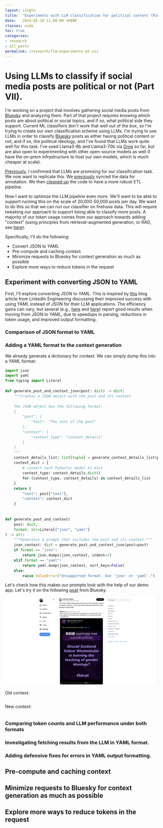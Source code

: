 ```yaml
---
layout: single
title:  "Experiments with LLM classification for political content (Part VII)"
date:   2024-05-18 11:00:00 +0800
classes: wide
toc: true
categories:
- research
- all_posts
permalink: /research/llm-experiments-pt-vii
---
```

# Using LLMs to classify if social media posts are political or not (Part VII).
I'm working on a project that involves gathering social media posts from [Bluesky](https://bsky.app/) and analyzing them. Part of that project requires knowing which posts are about political or social topics, and if so, what political side they support. Current ML classifiers don't work that well out of the box, so I'm trying to create our own classification scheme using LLMs. I'm trying to use LLMs in order to classify [Bluesky](https://bsky.app/) posts as either having political content or not, and if so, the political ideology, and I've found that LLMs work quite well for this task. I've used Llama3-8b and Llama3-70b via [Groq](https://groq.com/) so far, but are also open to experimenting with other open-source models as well (I have the on-prem infrastructure to host our own models, which is much cheaper at scale).

[Previously](https://markptorres.com/research/llm-experiments-pt-i), I confirmed that LLMs are promising for our classification task. We now want to replicate this. We [previously](https://markptorres.com/research/llm-experiments-pt-iv) synced the data for annotation. We then [cleaned up](https://markptorres.com/research/llm-experiments-pt-v) the code to have a more robust ETL pipeline.

Now I want to optimize the LLM pipeline even more. We'll want to be able to support running this on the scale of 20,000-50,000 posts per day. We want to do this so that we can run our classifier on firehose data. This will require tweaking our approach to support being able to classify more posts. A majority of our token usage comes from our approach towards adding "context" (using principles from retrieval-augmented generation, or RAG, see [here](https://markptorres.com/research/llm-experiments-pt-ii#can-we-change-the-prompt-format-so-that-the-post-information-is-given-as-a-json)).

Specifically, I'll do the following:
- Convert JSON to YAML
- Pre-compute and caching context.
- Minimize requests to Bluesky for context generation as much as possible
- Explore more ways to reduce tokens in the request

## Experiment with converting JSON to YAML
First, I'll explore converting JSON to YAML. This is inspired by [this](https://www.linkedin.com/blog/engineering/generative-ai/musings-on-building-a-generative-ai-product) blog article from LinkedIn Engineering discussing their improved success with using YAML instead of JSON for their LLM applications. The efficiency gains can vary, but several (e.g., [here](https://betterprogramming.pub/yaml-vs-json-which-is-more-efficient-for-language-models-5bc11dd0f6df) and [here](https://mychen76.medium.com/practical-techniques-to-constraint-llm-output-in-json-format-e3e72396c670)) report good results when moving from JSON to YAML, due to speedups in parsing, reductions in token usage, and improved output formatting.

### Comparison of JSON format to YAML

### Adding a YAML format to the context generation
We already generate a dictionary for context. We can simply dump this into a YAML format:

```python
import json
import yaml
from typing import Literal

def generate_post_and_context_json(post: dict) -> dict:
    """Creates a JSON object with the post and its context.

    The JSON object has the following format:
    {
        "post": {
            "text": "The text of the post"
        },
        "context": {
            "context_type": "context_details"
        }
    }
    """
    context_details_list: list[tuple] = generate_context_details_list(post)
    context_dict = {
        # convert each Pydantic model to dict
        context_type: context_details.dict()
        for (context_type, context_details) in context_details_list
    }
    return {
        "text": post["text"],
        "context": context_dict
    }


def generate_post_and_context(
    post: dict,
    format: str=Literal["json", "yaml"]
) -> str:
    """Generates a prompt that includes the post and its context."""
    json_context: dict = generate_post_and_context_json(post=post)
    if format == "json":
        return json.dumps(json_context, indent=2)
    elif format == "yaml":
        return yaml.dump(json_context, sort_keys=False)
    else:
        raise ValueError("Unsupported format. Use 'json' or 'yaml'.")
```

Let's check how this makes our prompts look with the help of our demo app. Let's try it on the following [post](https://bsky.app/profile/michaelhobbes.bsky.social/post/3ksowrqbmmk27) from Bluesky.

![Example Bluesky post](/assets/images/2024-05-18-llm-experiments-vii/example_bsky_post.png)

Old context:
```plaintext

```

New context:
```plaintext

```

### Comparing token counts and LLM performance under both formats

### Investigating fetching results from the LLM in YAML format.

### Adding defensive fixes for errors in YAML output formatting.

## Pre-compute and caching context

## Minimize requests to Bluesky for context generation as much as possible

## Explore more ways to reduce tokens in the request